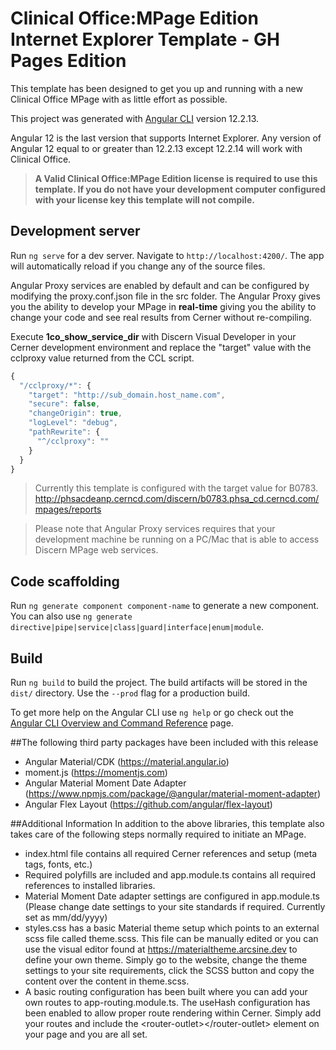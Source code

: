 # Clinical Office:MPage Edition Internet Explorer Template - GH Pages Edition

This template has been designed to get you up and running with a new Clinical Office MPage
with as little effort as possible.

This project was generated with [Angular CLI](https://github.com/angular/angular-cli) version 12.2.13.

Angular 12 is the last version that supports Internet Explorer. Any version of Angular 12 equal to
or greater than 12.2.13 except 12.2.14 will work with Clinical Office.

>**A Valid Clinical Office:MPage Edition license is required to use this template.
> If you do not have your development computer configured with your license key 
> this template will not compile.**

## Development server

Run `ng serve` for a dev server. Navigate to `http://localhost:4200/`. The app will automatically 
reload if you change any of the source files.

Angular Proxy services are enabled by default and can be configured by modifying the 
proxy.conf.json file in the src folder. The Angular Proxy gives you the ability to 
develop your MPage in **real-time** giving you the ability to change your code and
see real results from Cerner without re-compiling.

Execute **1co_show_service_dir** with Discern Visual Developer in your Cerner development 
environment and replace the "target" value with the cclproxy value returned from the CCL script.

```JavaScript
{
  "/cclproxy/*": {
    "target": "http://sub_domain.host_name.com",
    "secure": false,
    "changeOrigin": true,
    "logLevel": "debug",
    "pathRewrite": {
      "^/cclproxy": ""
    }
  }
}
```

>Currently this template is configured with the target value for B0783. http://phsacdeanp.cerncd.com/discern/b0783.phsa_cd.cerncd.com/mpages/reports

>Please note that Angular Proxy services requires that your development machine be
> running on a PC/Mac that is able to access Discern MPage web services.

## Code scaffolding

Run `ng generate component component-name` to generate a new component. You can also use `ng generate directive|pipe|service|class|guard|interface|enum|module`.

## Build

Run `ng build` to build the project. The build artifacts will be stored in the `dist/` directory. Use the `--prod` flag for a production build.

To get more help on the Angular CLI use `ng help` or go check out the [Angular CLI Overview and Command Reference](https://angular.io/cli) page.

##The following third party packages have been included with this release
* Angular Material/CDK (https://material.angular.io)
* moment.js (https://momentjs.com)
* Angular Material Moment Date Adapter (https://www.npmjs.com/package/@angular/material-moment-adapter)
* Angular Flex Layout (https://github.com/angular/flex-layout)

##Additional Information
In addition to the above libraries, this template also takes care of the following steps 
normally required to initiate an MPage.

* index.html file contains all required Cerner references and setup (meta tags, fonts, etc.)
* Required polyfills are included and app.module.ts contains all required references to installed libraries.
* Material Moment Date adapter settings are configured in app.module.ts (Please change date settings to your site standards if required. Currently set as mm/dd/yyyy)
* styles.css has a basic Material theme setup which points to an external scss file called theme.scss. This
file can be manually edited or you can use the visual editor found at https://materialtheme.arcsine.dev 
to define your own theme. Simply go to the website, change the theme settings to your site requirements, click the SCSS button
and copy the content over the content in theme.scss.
* A basic routing configuration has been built where you can add your own routes to app-routing.module.ts. The
useHash configuration has been enabled to allow proper route rendering within Cerner. Simply add your routes and
include the &lt;router-outlet&gt;&lt;/router-outlet&gt; element on your page and you are all set.
